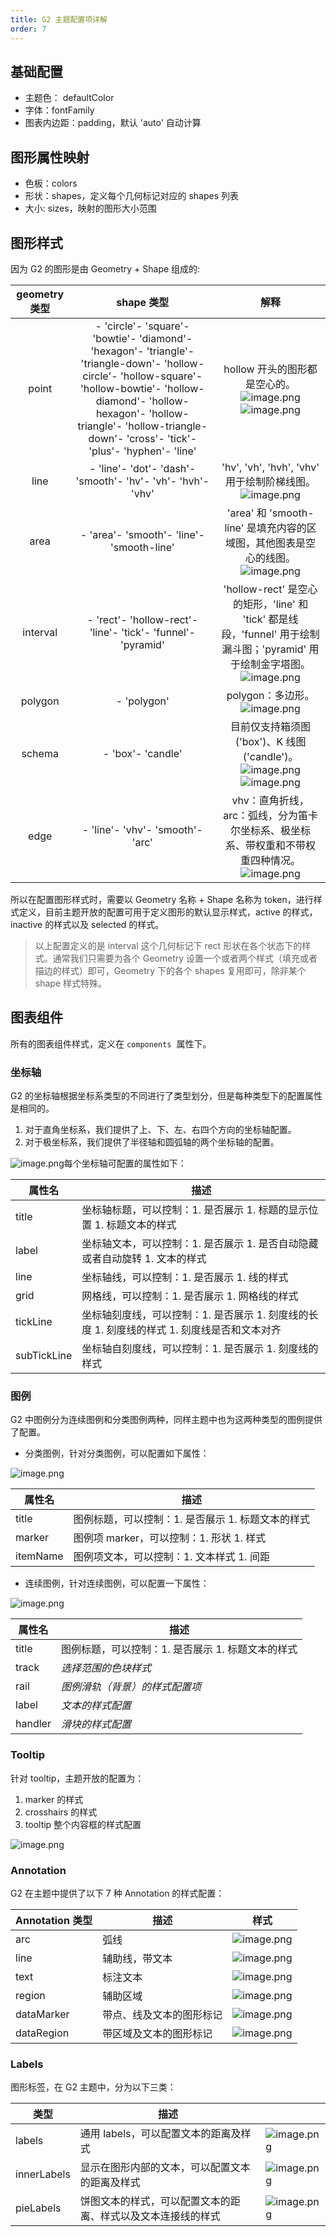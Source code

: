 ```yaml
---
title: G2 主题配置项详解
order: 7
---
```


## 基础配置

- 主题色： defaultColor
- 字体：fontFamily
- 图表内边距：padding，默认 'auto' 自动计算

## 图形属性映射

- 色板：colors
- 形状：shapes，定义每个几何标记对应的 shapes 列表
- 大小: sizes，映射的图形大小范围

## 图形样式

因为 G2 的图形是由 Geometry + Shape 组成的:

| **geometry 类型** |                                                                                                                         **shape 类型**                                                                                                                         |                                                                                                                     **解释**                                                                                                                      |
| :---------------: | :------------------------------------------------------------------------------------------------------------------------------------------------------------------------------------------------------------------------------------------------------------: | :-----------------------------------------------------------------------------------------------------------------------------------------------------------------------------------------------------------------------------------------------: |
|       point       | - 'circle'- 'square'- 'bowtie'- 'diamond'- 'hexagon'- 'triangle'- 'triangle-down'- 'hollow-circle'- 'hollow-square'- 'hollow-bowtie'- 'hollow-diamond'- 'hollow-hexagon'- 'hollow-triangle'- 'hollow-triangle-down'- 'cross'- 'tick'- 'plus'- 'hyphen'- 'line' |        hollow 开头的图形都是空心的。![image.png](https://gw.alipayobjects.com/mdn/rms_f5c722/afts/img/A*SOzoR4n967MAAAAAAAAAAABkARQnAQ)![image.png](https://gw.alipayobjects.com/mdn/rms_f5c722/afts/img/A*AyLUTY60MDkAAAAAAAAAAABkARQnAQ)        |
|       line        |                                                                                                  - 'line'- 'dot'- 'dash'- 'smooth'- 'hv'- 'vh'- 'hvh'- 'vhv'                                                                                                   |                                                  'hv', 'vh', 'hvh', 'vhv' 用于绘制阶梯线图。![image.png](https://gw.alipayobjects.com/mdn/rms_f5c722/afts/img/A*yMFrQKD52WcAAAAAAAAAAABkARQnAQ)                                                   |
|       area        |                                                                                                           - 'area'- 'smooth'- 'line'- 'smooth-line'                                                                                                            |                                       'area' 和 'smooth-line' 是填充内容的区域图，其他图表是空心的线图。![image.png](https://gw.alipayobjects.com/mdn/rms_f5c722/afts/img/A*nX8vR4cShMYAAAAAAAAAAABkARQnAQ)                                       |
|     interval      |                                                                                                  - 'rect'- 'hollow-rect'- 'line'- 'tick'- 'funnel'- 'pyramid'                                                                                                  |                  'hollow-rect' 是空心的矩形，'line' 和 'tick' 都是线段，'funnel' 用于绘制漏斗图；'pyramid' 用于绘制金字塔图。![image.png](https://gw.alipayobjects.com/mdn/rms_f5c722/afts/img/A*0H-zQrrV7YcAAAAAAAAAAABkARQnAQ)                  |
|      polygon      |                                                                                                                          - 'polygon'                                                                                                                           |                                                               polygon：多边形。![image.png](https://gw.alipayobjects.com/mdn/rms_f5c722/afts/img/A*QgsPTLQ3eLUAAAAAAAAAAABkARQnAQ)                                                                |
|      schema       |                                                                                                                       - 'box'- 'candle'                                                                                                                        | 目前仅支持箱须图('box')、K 线图('candle')。![image.png](https://gw.alipayobjects.com/mdn/rms_f5c722/afts/img/A*olU9QYwnMgMAAAAAAAAAAABkARQnAQ)![image.png](https://gw.alipayobjects.com/mdn/rms_f5c722/afts/img/A*JX_ISqY-UIAAAAAAAAAAAABkARQnAQ) |
|       edge        |                                                                                                                - 'line'- 'vhv'- 'smooth'- 'arc'                                                                                                                |                                vhv：直角折线，arc：弧线，分为笛卡尔坐标系、极坐标系、带权重和不带权重四种情况。![image.png](https://gw.alipayobjects.com/mdn/rms_f5c722/afts/img/A*UOxHSKuGsBwAAAAAAAAAAABkARQnAQ)                                |

所以在配置图形样式时，需要以 Geometry 名称 + Shape 名称为 token，进行样式定义，目前主题开放的配置可用于定义图形的默认显示样式，active 的样式，inactive 的样式以及 selected 的样式。

> 以上配置定义的是 interval 这个几何标记下 rect 形状在各个状态下的样式。通常我们只需要为各个 Geometry 设置一个或者两个样式（填充或者描边的样式）即可，Geometry 下的各个 shapes 复用即可，除非某个 shape 样式特殊。

## 图表组件

所有的图表组件样式，定义在 `components`  属性下。

### 坐标轴

G2 的坐标轴根据坐标系类型的不同进行了类型划分，但是每种类型下的配置属性是相同的。

1. 对于直角坐标系，我们提供了上、下、左、右四个方向的坐标轴配置。
1. 对于极坐标系，我们提供了半径轴和圆弧轴的两个坐标轴的配置。

![image.png](https://gw.alipayobjects.com/mdn/rms_f5c722/afts/img/A*QwP6RI0M2n8AAAAAAAAAAABkARQnAQ)每个坐标轴可配置的属性如下：

| 属性名      | 描述                                                                                        |
| ----------- | ------------------------------------------------------------------------------------------- |
| title       | 坐标轴标题，可以控制：1. 是否展示 1. 标题的显示位置 1. 标题文本的样式                       |
| label       | 坐标轴文本，可以控制：1. 是否展示 1. 是否自动隐藏或者自动旋转 1. 文本的样式                 |
| line        | 坐标轴线，可以控制：1. 是否展示 1. 线的样式                                                 |
| grid        | 网格线，可以控制：1. 是否展示 1. 网格线的样式                                               |
| tickLine    | 坐标轴刻度线，可以控制：1. 是否展示 1. 刻度线的长度 1. 刻度线的样式 1. 刻度线是否和文本对齐 |
| subTickLine | 坐标轴自刻度线，可以控制：1. 是否展示 1. 刻度线的样式                                       |

### 图例

G2 中图例分为连续图例和分类图例两种，同样主题中也为这两种类型的图例提供了配置。

- 分类图例，针对分类图例，可以配置如下属性：

![image.png](https://gw.alipayobjects.com/mdn/rms_f5c722/afts/img/A*7ka8SLG1io8AAAAAAAAAAABkARQnAQ)

| 属性名   | 描述                                              |
| -------- | ------------------------------------------------- |
| title    | 图例标题，可以控制：1. 是否展示 1. 标题文本的样式 |
| marker   | 图例项 marker，可以控制：1. 形状 1. 样式          |
| itemName | 图例项文本，可以控制：1. 文本样式 1. 间距         |

- 连续图例，针对连续图例，可以配置一下属性：

![image.png](https://gw.alipayobjects.com/mdn/rms_f5c722/afts/img/A*-1IJRJbBJxYAAAAAAAAAAABkARQnAQ)

| 属性名  | 描述                                              |
| ------- | ------------------------------------------------- |
| title   | 图例标题，可以控制：1. 是否展示 1. 标题文本的样式 |
| track   | _选择范围的色块样式_                              |
| rail    | _图例滑轨（背景）的样式配置项_                    |
| label   | _文本的样式配置_                                  |
| handler | _滑块的样式配置_                                  |

### Tooltip

针对 tooltip，主题开放的配置为：

1. marker 的样式
1. crosshairs 的样式
1. tooltip 整个内容框的样式配置

![image.png](https://gw.alipayobjects.com/mdn/rms_f5c722/afts/img/A*HW-WRqzZT3MAAAAAAAAAAABkARQnAQ)

### Annotation 

G2 在主题中提供了以下 7 种 Annotation 的样式配置：

| Annotation 类型 | 描述                     | 样式                                                                                                |
| --------------- | ------------------------ | --------------------------------------------------------------------------------------------------- |
| arc             | 弧线                     | ![image.png](https://gw.alipayobjects.com/mdn/rms_f5c722/afts/img/A*p6NSQau2HloAAAAAAAAAAABkARQnAQ) |
| line            | 辅助线，带文本           | ![image.png](https://gw.alipayobjects.com/mdn/rms_f5c722/afts/img/A*ob5ARp0Fk_cAAAAAAAAAAABkARQnAQ) |
| text            | 标注文本                 | ![image.png](https://gw.alipayobjects.com/mdn/rms_f5c722/afts/img/A*7xDjT7Q3B_IAAAAAAAAAAABkARQnAQ) |
| region          | 辅助区域                 | ![image.png](https://gw.alipayobjects.com/mdn/rms_f5c722/afts/img/A*IpEdQaAmGDoAAAAAAAAAAABkARQnAQ) |
| dataMarker      | 带点、线及文本的图形标记 | ![image.png](https://gw.alipayobjects.com/mdn/rms_f5c722/afts/img/A*ycZ0R4cueL0AAAAAAAAAAABkARQnAQ) |
| dataRegion      | 带区域及文本的图形标记   | ![image.png](https://gw.alipayobjects.com/mdn/rms_f5c722/afts/img/A*9qcrRp5rWdcAAAAAAAAAAABkARQnAQ) |

### Labels

图形标签，在 G2 主题中，分为以下三类：

| 类型        | 描述                                                         |                                                                                                     |
| ----------- | ------------------------------------------------------------ | --------------------------------------------------------------------------------------------------- |
| labels      | 通用 labels，可以配置文本的距离及样式                        | ![image.png](https://gw.alipayobjects.com/mdn/rms_f5c722/afts/img/A*eMhjSatkIikAAAAAAAAAAABkARQnAQ) |
| innerLabels | 显示在图形内部的文本，可以配置文本的距离及样式               | ![image.png](https://gw.alipayobjects.com/mdn/rms_f5c722/afts/img/A*kL3SRJKtuO0AAAAAAAAAAABkARQnAQ) |
| pieLabels   | 饼图文本的样式，可以配置文本的距离、样式以及文本连接线的样式 | ![image.png](https://gw.alipayobjects.com/mdn/rms_f5c722/afts/img/A*3GGPQZ66bggAAAAAAAAAAABkARQnAQ) |
